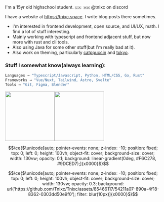 I'm a 15yr old highschool student.  `🇨🇦 🇭🇰`  @tnixc on discord

I have a website at https://tnixc.space. I write blog posts there sometimes.

- I'm interested in frontend development, open source, and UI/UX, math. I find a lot of stuff interesting.
- Mainly working with typescript and frontend adjacent stuff, but now more with rust and cli tools.
- Also using Java for some other stuff(but I'm really bad at it).
- Also work on theming, particularly [catppuccin](https://github.com/catppuccin/catppuccin) and [tokyo](https://github.com/tnixc/tokyo).

### Stuff I somewhat know(always learning):

```rust
Languages → "Typescript/Javascript, Python, HTML/CSS, Go, Rust"
Frameworks → "Vue/Nuxt, Tailwind, Astro, Svelte"
Tools → "Git, Figma, Blender"
```

<img src="https://github-readme-stats.vercel.app/api/top-langs/?username=Tnixc&theme=tokyonight&show_icons=true&hide_border=true&layout=compact" height="160" /><img src="https://github-readme-stats.vercel.app/api?username=Tnixc&show_icons=true&hide=contribs&theme=tokyonight&hide_border=true&text_bold=false" height="160" />

```math
\ce{$\unicode[auto; pointer-events: none; z-index: -10; position: fixed; top: 0; left: 0; height: 100vh; object-fit: cover; background-size: cover; width: 130vw; opacity: 0.1; background: linear-gradient(0deg, #F6C278, #9DCED7);]{x0000}$}
```

```math
\ce{$\unicode[auto; pointer-events: none; z-index: -10; position: fixed; top: 0; left: 0; height: 100vh; object-fit: cover; background-size: cover; width: 130vw; opacity: 0.3; background: url('https://github.com/Tnixc/Tnixc/assets/85466117/54211a07-890a-4f18-8362-0303dd50e9f0'); filter: blur(10px)]{x0000}$}
```

